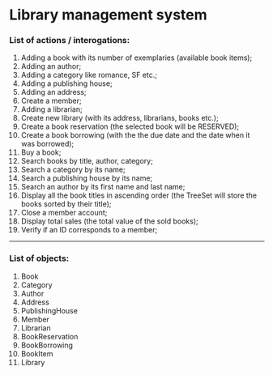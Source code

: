 # Library management system

### List of actions / interogations:

1) Adding a book with its number of exemplaries (available book items);
2) Adding an author;
3) Adding a category like romance, SF etc.;
4) Adding a publishing house;
5) Adding an address;
6) Create a member;
7) Adding a librarian;
8) Create new library (with its address, librarians, books etc.);
9) Create a book reservation (the selected book will be RESERVED);
10) Create a book borrowing (with the the due date and the date when it was borrowed);
11) Buy a book; 
12) Search books by title, author, category;
13) Search a category by its name;
14) Search a publishing house by its name;
15) Search an author by its first name and last name;
16) Display all the book titles in ascending order (the TreeSet will store the books sorted by their title);
17) Close a member account;
18) Display total sales (the total value of the sold books);
19) Verify if an ID corresponds to a member;

---------
### List of objects:

1) Book
2) Category
3) Author
4) Address
5) PublishingHouse
6) Member
7) Librarian
8) BookReservation
9) BookBorrowing
10) BookItem
11) Library
